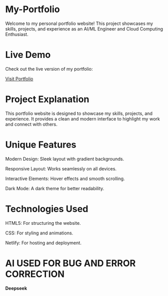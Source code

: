 # My-Portfolio
Welcome to my personal portfolio website! This project showcases my skills, projects, and experience as an AI/ML Engineer and Cloud Computing Enthusiast.

# Live Demo

Check out the live version of my portfolio:  

[Visit Portfolio](https://heartfelt-pixie-ecb516.netlify.app/)


# Project Explanation

This portfolio website is designed to showcase my skills, projects, and experience. It provides a clean and modern interface to highlight my work and connect with others.


# Unique Features

Modern Design: Sleek layout with gradient backgrounds.

Responsive Layout: Works seamlessly on all devices.

Interactive Elements: Hover effects and smooth scrolling.

Dark Mode: A dark theme for better readability.

# Technologies Used

HTML5: For structuring the website.

CSS: For styling and animations.

Netlify: For hosting and deployment.


# AI USED FOR BUG AND ERROR CORRECTION

**Deepseek**
